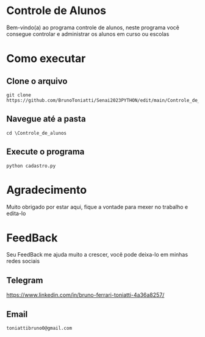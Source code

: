 # Controle de Alunos
Bem-vindo(a) ao programa controle de alunos, neste programa você consegue controlar e administrar os alunos em curso ou escolas

# Como executar
## Clone o arquivo
```
git clone https://github.com/BrunoToniatti/Senai2023PYTHON/edit/main/Controle_de_alunos
```
## Navegue até a pasta
```
cd \Controle_de_alunos
```
## Execute o programa
```
python cadastro.py
```

# Agradecimento
Muito obrigado por estar aqui, fique a vontade para mexer no trabalho e edita-lo

# FeedBack
Seu FeedBack me ajuda muito a crescer, você pode deixa-lo em minhas redes sociais

## Telegram
https://www.linkedin.com/in/bruno-ferrari-toniatti-4a36a8257/

## Email
```
toniattibruno0@gmail.com
```
